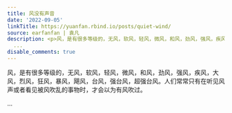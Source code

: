 ```yaml
---
title: 风没有声音
date: '2022-09-05'
linkTitle: https://yuanfan.rbind.io/posts/quiet-wind/
source: earfanfan | 袁凡
description: <p>风，是有很多等级的，无风，软风，轻风，微风，和风，劲风，强风，疾风，大风，烈风，狂风，暴风，飓风，台风，强台风，超强台风。人们常常只有在听见风声或者看见被风吹乱的事物时，才会以为有风吹过。</p>
  ...
disable_comments: true
---
```

<p>风，是有很多等级的，无风，软风，轻风，微风，和风，劲风，强风，疾风，大风，烈风，狂风，暴风，飓风，台风，强台风，超强台风。人们常常只有在听见风声或者看见被风吹乱的事物时，才会以为有风吹过。</p> ...